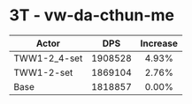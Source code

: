 # 3T - vw-da-cthun-me
| Actor | DPS | Increase |
|---|:---:|:---:|
|TWW1-2_4-set|1908528|4.93%|
|TWW1-2-set|1869104|2.76%|
|Base|1818857|0.00%|
